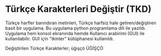 # Türkçe Karakterleri Değiştir (TKD)

Türkçe harfler barındıran metinleri, Türkçe harfsiz hale getiren/değiştiren basit bir uygulama.
Bu uygulama python programlama dili ile yazıldı.
Uygulama hem konsol ekranında hemde Kullanıcı arabirimi (GUI) ile kullanılabilir.
GUI için  "tkinter" kütüphanesi kullanıldı.

Değiştirilen Türkçe Karakterler;
üğışçö
ÜĞİŞÇÖ
